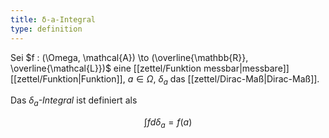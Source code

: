 ```yaml
---
title: δ-a-Integral
type: definition
---
```


Sei $f : (\Omega, \mathcal{A}) \to (\overline{\mathbb{R}}, \overline{\mathcal{L}})$ eine [[zettel/Funktion messbar|messbare]] [[zettel/Funktion|Funktion]], $a \in \Omega$, $\delta_a$ das [[zettel/Dirac-Maß|Dirac-Maß]].

Das *$\delta_a$-Integral* ist definiert als

$$
	\int f d\delta_a = f(a)
$$